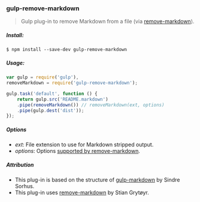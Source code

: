 ### gulp-remove-markdown
> Gulp plug-in to remove Markdown from a file (via [remove-markdown](https://github.com/stiang/remove-markdown)).

##### Install:

    $ npm install --save-dev gulp-remove-markdown

##### Usage:
```js
var gulp = require('gulp'),
removeMarkdown = require('gulp-remove-markdown');

gulp.task('default', function () {
	return gulp.src('README.markdown')
	.pipe(removeMarkdown()) // removeMarkdown(ext, options)
	.pipe(gulp.dest('dist'));
});
```

##### Options

* *ext*: File extension to use for Markdown stripped output.
* *options*: Options [supported by remove-markdown](http://bit.ly/1LrOKG4).

##### Attribution

* This plug-in is based on the structure of [gulp-markdown](https://github.com/sindresorhus/gulp-markdown) by Sindre Sorhus.
* This plug-in uses [remove-markdown](https://github.com/stiang/remove-markdown) by Stian Grytøyr.
